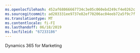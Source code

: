 ```yaml
---
ms.openlocfilehash: 452af68066667734c3e05c060ebd249cf4e0262c
ms.sourcegitcommit: ad203331ee9737e82ef70206ac04eeb72a5f9c7f
ms.translationtype: MT
ms.contentlocale: fi-FI
ms.lasthandoff: 06/18/2019
ms.locfileid: "67233186"
---
```

Dynamics 365 for Marketing
